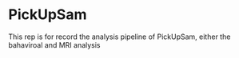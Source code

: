 # PickUpSam
This rep is for record the analysis pipeline of PickUpSam, either the bahaviroal and MRI analysis
